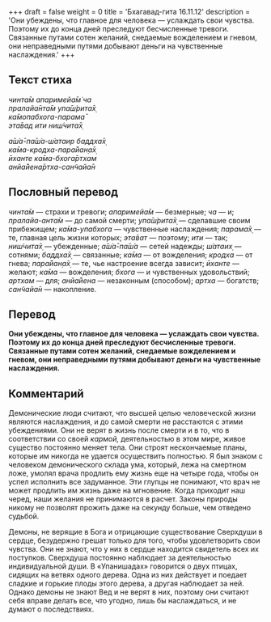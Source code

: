 +++
draft = false
weight = 0
title = 'Бхагавад-гита 16.11.12'
description = 'Они убеждены, что главное для человека — услаждать свои чувства. Поэтому их до конца дней преследуют бесчисленные тревоги. Связанные путами сотен желаний, снедаемые вожделением и гневом, они неправедными путями добывают деньги на чувственные наслаждения.'
+++

## Текст стиха

_чинта̄м апаримейа̄м̇ ча  
пралайа̄нта̄м упа̄ш́рита̄х̣  
ка̄мопабхога-парама̄  
эта̄вад ити ниш́чита̄х̣_

_а̄ш́а̄-па̄ш́а-ш́атаир баддха̄х̣  
ка̄ма-кродха-пара̄йан̣а̄х̣  
ӣханте ка̄ма-бхога̄ртхам  
анйа̄йена̄ртха-сан̃чайа̄н_

## Пословный перевод

_чинта̄м_ — страхи и тревоги; _апаримейа̄м_ — безмерные; _ча_ — и; _пралайа_\-_анта̄м_ — до самой смерти; _упа̄ш́рита̄х̣_ — сделавшие своим прибежищем; _ка̄ма_\-_упабхога_ — чувственные наслаждения; _парама̄х̣_ — те, главная цель жизни которых; _эта̄ват_ — поэтому; _ити_ — так; _ниш́чита̄х̣_ — убежденные; _а̄ш́а̄_\-_па̄ш́а_ — сетей надежды; _ш́атаих̣_ — сотнями; _баддха̄х̣_ — связанные; _ка̄ма_ — от вожделения; _кродха_ — от гнева; _пара̄йан̣а̄х̣_ — те, чье настроение всегда зависит; _ӣханте_ — желают; _ка̄ма_ — вожделения; _бхога_ — и чувственных удовольствий; _артхам_ — для; _анйа̄йена_ — незаконным (способом); _артха_ — богатств; _сан̃чайа̄н_ — накопление.

## Перевод

**Они убеждены, что главное для человека — услаждать свои чувства. Поэтому их до конца дней преследуют бесчисленные тревоги. Связанные путами сотен желаний, снедаемые вожделением и гневом, они неправедными путями добывают деньги на чувственные наслаждения.**

## Комментарий

Демонические люди считают, что высшей целью человеческой жизни являются наслаждения, и до самой смерти не расстаются с этими убеждениями. Они не верят в жизнь после смерти и в то, что в соответствии со своей _кармой,_ деятельностью в этом мире, живое существо постоянно меняет тела. Они строят нескончаемые планы, которые им никогда не удается осуществить полностью. Я был знаком с человеком демонического склада ума, который, лежа на смертном ложе, умолял врача продлить ему жизнь еще на четыре года, чтобы он успел исполнить все задуманное. Эти глупцы не понимают, что врач не может продлить им жизнь даже на мгновение. Когда приходит наш черед, наши желания не принимаются в расчет. Законы природы никому не позволят прожить даже на секунду больше, чем отведено судьбой.

Демоны, не верящие в Бога и отрицающие существование Сверхдуши в сердце, безудержно грешат только для того, чтобы удовлетворить свои чувства. Они не знают, что у них в сердце находится свидетель всех их поступков. Сверхдуша постоянно наблюдает за деятельностью индивидуальной души. В «Упанишадах» говорится о двух птицах, сидящих на ветвях одного дерева. Одна из них действует и поедает сладкие и горькие плоды этого дерева, а другая наблюдает за ней. Однако демоны не знают Вед и не верят в них, поэтому они считают себя вправе делать все, что угодно, лишь бы наслаждаться, и не думают о последствиях.
